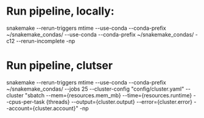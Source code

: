 # Run pipeline, locally:
snakemake --rerun-triggers mtime --use-conda --conda-prefix ~/snakemake_condas/ --use-conda --conda-prefix ~/snakemake_condas/ -c12 --rerun-incomplete -np


# Run pipeline, clutser
snakemake --rerun-triggers mtime --use-conda --conda-prefix ~/snakemake_condas/ --jobs 25 --cluster-config "config/cluster.yaml" --cluster "sbatch --mem={resources.mem_mb} --time={resources.runtime} --cpus-per-task {threads} --output={cluster.output} --error={cluster.error} --account={cluster.account}" -np
